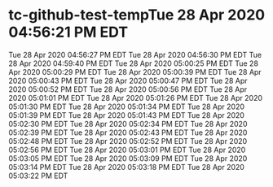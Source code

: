# tc-github-test-tempTue 28 Apr 2020 04:56:21 PM EDT
Tue 28 Apr 2020 04:56:27 PM EDT
Tue 28 Apr 2020 04:56:30 PM EDT
Tue 28 Apr 2020 04:59:40 PM EDT
Tue 28 Apr 2020 05:00:25 PM EDT
Tue 28 Apr 2020 05:00:29 PM EDT
Tue 28 Apr 2020 05:00:39 PM EDT
Tue 28 Apr 2020 05:00:43 PM EDT
Tue 28 Apr 2020 05:00:47 PM EDT
Tue 28 Apr 2020 05:00:52 PM EDT
Tue 28 Apr 2020 05:00:56 PM EDT
Tue 28 Apr 2020 05:01:01 PM EDT
Tue 28 Apr 2020 05:01:26 PM EDT
Tue 28 Apr 2020 05:01:30 PM EDT
Tue 28 Apr 2020 05:01:34 PM EDT
Tue 28 Apr 2020 05:01:39 PM EDT
Tue 28 Apr 2020 05:01:43 PM EDT
Tue 28 Apr 2020 05:02:30 PM EDT
Tue 28 Apr 2020 05:02:34 PM EDT
Tue 28 Apr 2020 05:02:39 PM EDT
Tue 28 Apr 2020 05:02:43 PM EDT
Tue 28 Apr 2020 05:02:48 PM EDT
Tue 28 Apr 2020 05:02:52 PM EDT
Tue 28 Apr 2020 05:02:56 PM EDT
Tue 28 Apr 2020 05:03:01 PM EDT
Tue 28 Apr 2020 05:03:05 PM EDT
Tue 28 Apr 2020 05:03:09 PM EDT
Tue 28 Apr 2020 05:03:14 PM EDT
Tue 28 Apr 2020 05:03:18 PM EDT
Tue 28 Apr 2020 05:03:22 PM EDT
